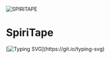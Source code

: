 
![SPIRITAPE](https://i.postimg.cc/NMZs8M08/spiritape-logo.png)

# SpiriTape
[![Typing SVG](https://readme-typing-svg.herokuapp.com/?color=%2336BCF7&lines=Type+your+text...)](https://git.io/typing-svg)
